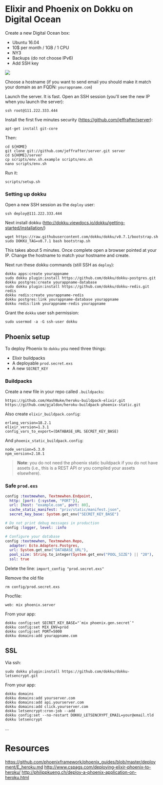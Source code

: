 # Elixir and Phoenix on Dokku on Digital Ocean

Create a new Digital Ocean box:

* Ubuntu 16.04
* 10$ per month / 1GB / 1 CPU
* NY3
* Backups (do not choose IPv6)
* Add SSH key

![](https://rpl.cat/uploads/LMEqcxZ0H2HhEfcdK2ojJKBe77PzGv7hD37FhvxkrH4/public.png)

Choose a hostname (if you want to send email you should make it match your domain as an FQDN: `yourappname.com`)

Launch the server. It is fast. Open an SSH session (you'll see the new IP when you launch the server):

    ssh root@111.222.333.444
    
Install the first five minutes security (https://github.com/jeffrafter/server):

    apt-get install git-core
    
Then:

    cd ${HOME}
    git clone git://github.com/jeffrafter/server.git server    
    cd ${HOME}/server
    cp scripts/env.sh.example scripts/env.sh
    nano scripts/env.sh

Run it:

    scripts/setup.sh
    
### Setting up dokku    
    
Open a new SSH session as the `deploy` user:

    ssh deploy@111.222.333.444
        
Next install dokku (http://dokku.viewdocs.io/dokku/getting-started/installation/)

    wget https://raw.githubusercontent.com/dokku/dokku/v0.7.1/bootstrap.sh
    sudo DOKKU_TAG=v0.7.1 bash bootstrap.sh

This takes about 5 minutes. Once complete open a browser pointed at your IP. Change the hostname to match your hostname and create.

Next run these dokku commands (still SSH as `deploy`):
    
    dokku apps:create yourappname
    sudo dokku plugin:install https://github.com/dokku/dokku-postgres.git
    dokku postgres:create yourappname-database
    sudo dokku plugin:install https://github.com/dokku/dokku-redis.git redis
    dokku redis:create yourappname-redis
    dokku postgres:link yourappname-database yourappname
    dokku redis:link yourappname-redis yourappname    

Grant the `dokku` user ssh permission:

    sudo usermod -a -G ssh-user dokku
        
## Phoenix setup

To deploy Phoenix to `dokku` you need three things:

* Elixir buildpacks
* A deployable `prod.secret.exs`
* A new `SECRET_KEY`

### Buildpacks

Create a new file in your repo called `.buildpacks`:

    https://github.com/HashNuke/heroku-buildpack-elixir.git
    https://github.com/gjaldon/heroku-buildpack-phoenix-static.git

Also create `elixir_buildpack.config`:

    erlang_version=18.2.1
    elixir_version=1.3.1
    config_vars_to_export=(DATABASE_URL SECRET_KEY_BASE)

And `phoenix_static_buildpack.config`:

    node_version=5.3.0
    npm_version=2.10.1
    
> **Note**: you do not need the phoenix static buildpack if you do not have assets (i.e., this is a REST API or you compiled your assets elsewhere).    
    
### Safe `prod.exs`    

```elixir
config :textmewhen, Textmewhen.Endpoint,
  http: [port: {:system, "PORT"}],
  url: [host: "example.com", port: 80],
  cache_static_manifest: "priv/static/manifest.json",
  secret_key_base: System.get_env("SECRET_KEY_BASE")

# Do not print debug messages in production
config :logger, level: :info

# Configure your database
config :textmewhen, Textmewhen.Repo,
  adapter: Ecto.Adapters.Postgres,
  url: System.get_env("DATABASE_URL"),
  pool_size: String.to_integer(System.get_env("POOL_SIZE") || "20"),
  ssl: true
```

Delete the line: `import_config "prod.secret.exs"`

Remove the old file

    rm config/prod.secret.exs

Procfile:

    web: mix phoenix.server

From your app:  
  
    dokku config:set SECRET_KEY_BASE="`mix phoenix.gen.secret`"
    dokku config:set MIX_ENV=prod
    dokku config:set PORT=5000
    dokku domains:add yourappname.com
    

## SSL 

Via ssh:

    sudo dokku plugin:install https://github.com/dokku/dokku-letsencrypt.git

From your app:

```
dokku domains
dokku domains:add yourserver.com
dokku domains:add api.yourserver.com
dokku domains:add click.yourserver.com
dokku letsencrypt:cron-job --add
dokku config:set --no-restart DOKKU_LETSENCRYPT_EMAIL=your@email.tld
dokku letsencrypt
```



...

# Resources

https://github.com/phoenixframework/phoenix_guides/blob/master/deployment/E_heroku.md
http://www.cspags.com/deploying-elixir-phoenix-to-heroku/
http://philippkueng.ch/deploy-a-phoenix-application-on-heroku.html

